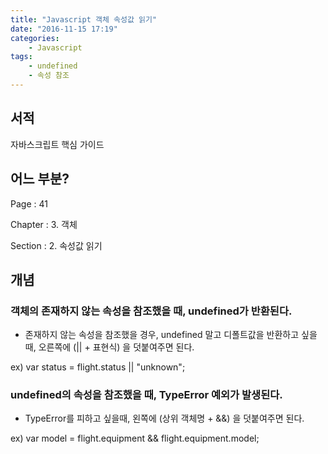 ```yaml
---
title: "Javascript 객체 속성값 읽기"
date: "2016-11-15 17:19"
categories:
    - Javascript
tags:
    - undefined
    - 속성 참조
---
```


## 서적

자바스크립트 핵심 가이드



## 어느 부분?

Page : 41

Chapter : 3. 객체

Section : 2. 속성값 읽기



## 개념

### 객체의 존재하지 않는 속성을 참조했을 때, undefined가 반환된다.

- 존재하지 않는 속성을 참조했을 경우, undefined 말고 디폴트값을 반환하고 싶을 때, 오른쪽에 (|| + 표현식) 을 덧붙여주면 된다.

ex) var status = flight.status || "unknown";



### undefined의 속성을 참조했을 때, TypeError 예외가 발생된다.

- TypeError를 피하고 싶을때, 왼쪽에 (상위 객체명 + &&) 을 덧붙여주면 된다.

ex) var model = flight.equipment && flight.equipment.model;